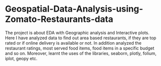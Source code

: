 # Geospatial-Data-Analysis-using-Zomato-Restaurants-data
The project is about EDA with Geographic analysis and Interactive plots. Here I have analyzed data to find out area based restaurants, if they are top rated or if online delivery is available or not. In addition analyzed the restaurant ratings, most served food items, food items in a specific budget and so on. Moreover, learnt the uses of the libraries, seaborn, plotly, folium, iplot, geopy etc. 
